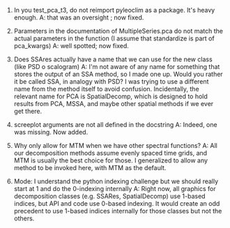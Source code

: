 1. In you test_pca_t3, do not reimport pyleoclim as a package. It's heavy enough.
A: that was an oversight ; now fixed.

1. Parameters in the documentation of MultipleSeries.pca do not match the actual parameters in the function (I assume that standardize is part of pca_kwargs)
A: well spotted; now fixed.

1. Does SSAres actually have a name that we can use for the new class (like PSD o scalogram)
A: I'm not aware of any name for something that stores the output of an SSA method, so I made one up. Would you rather it be called SSA, in analogy with PSD? I was trying to use a different name from the method itself to avoid confusion. Incidentally, the relevant name for PCA is SpatialDecomp, which is designed to hold results from PCA, MSSA, and maybe other spatial methods if we ever get there.

1. screeplot arguments are not all defined in the docstring
A: Indeed, one was missing.  Now added.

1. Why only allow for MTM when we have other spectral functions?
A: All our decomposition methods assume evenly spaced time grids, and MTM is usually the best choice for those. I generalized to allow any method to be invoked here, with MTM as the default.

1. Mode: I understand the python indexing challenge but we should really start at 1 and do the 0-indexing internally
A: Right now, all graphics for decomposition classes (e.g. SSARes, SpatialDecomp) use 1-based indices, but API and code use 0-based indexing. It would create an odd precedent to use 1-based indices internally for those classes but not the others.  
